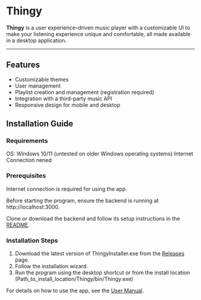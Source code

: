 # Thingy

**Thingy** is a user experience–driven music player with a customizable UI to make your listening experience unique and comfortable, all made available in a desktop application.

---

## Features

- Customizable themes
- User management
- Playlist creation and management (registration required)
- Integration with a third-party music API
- Responsive design for mobile and desktop

## Installation Guide

### Requirements

OS: Windows 10/11 (untested on older Windows operating systems)
Internet Connection nened
### Prerequisites
Internet connection is required for using the app.<br>

Before starting the program, ensure the backend is running at http://localhost:3000.<br>

Clone or download the backend and follow its setup instructions in the [README](https://github.com/BroGamesJaj/BackThingy).

### Installation Steps

1. Download the latest version of ThingyInstaller.exe from the [Releases](https://github.com/BroGamesJaj/Thingy/releases) page.
2. Follow the installation wizard.
3. Run the program using the desktop shortcut or from the install location (Path_to_install_location/Thingy/bin/Thingy.exe)

For details on how to use the app, see the [User Manual](https://github.com/BroGamesJaj/Thingy/wiki/User-Manual).
